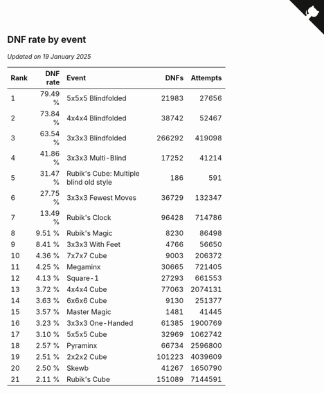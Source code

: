 ## DNF rate by event

*Updated on 19 January 2025*

| Rank | DNF rate | Event | DNFs | Attempts |
| :--- | ---: | :--- | ---: | ---: |
| 1 | 79.49 % | 5x5x5 Blindfolded | 21983 | 27656 |
| 2 | 73.84 % | 4x4x4 Blindfolded | 38742 | 52467 |
| 3 | 63.54 % | 3x3x3 Blindfolded | 266292 | 419098 |
| 4 | 41.86 % | 3x3x3 Multi-Blind | 17252 | 41214 |
| 5 | 31.47 % | Rubik's Cube: Multiple blind old style | 186 | 591 |
| 6 | 27.75 % | 3x3x3 Fewest Moves | 36729 | 132347 |
| 7 | 13.49 % | Rubik's Clock | 96428 | 714786 |
| 8 | 9.51 % | Rubik's Magic | 8230 | 86498 |
| 9 | 8.41 % | 3x3x3 With Feet | 4766 | 56650 |
| 10 | 4.36 % | 7x7x7 Cube | 9003 | 206372 |
| 11 | 4.25 % | Megaminx | 30665 | 721405 |
| 12 | 4.13 % | Square-1 | 27293 | 661553 |
| 13 | 3.72 % | 4x4x4 Cube | 77063 | 2074131 |
| 14 | 3.63 % | 6x6x6 Cube | 9130 | 251377 |
| 15 | 3.57 % | Master Magic | 1481 | 41445 |
| 16 | 3.23 % | 3x3x3 One-Handed | 61385 | 1900769 |
| 17 | 3.10 % | 5x5x5 Cube | 32969 | 1062742 |
| 18 | 2.57 % | Pyraminx | 66734 | 2596800 |
| 19 | 2.51 % | 2x2x2 Cube | 101223 | 4039609 |
| 20 | 2.50 % | Skewb | 41267 | 1650790 |
| 21 | 2.11 % | Rubik's Cube | 151089 | 7144591 |


<a href="https://github.com/JustinTimeCuber/wca_statistics" class="github-corner" aria-label="View source on Github"><svg width="80" height="80" viewBox="0 0 250 250" style="fill:#151513; color:#fff; position: absolute; top: 0; border: 0; right: 0;" aria-hidden="true"><path d="M0,0 L115,115 L130,115 L142,142 L250,250 L250,0 Z"></path><path d="M128.3,109.0 C113.8,99.7 119.0,89.6 119.0,89.6 C122.0,82.7 120.5,78.6 120.5,78.6 C119.2,72.0 123.4,76.3 123.4,76.3 C127.3,80.9 125.5,87.3 125.5,87.3 C122.9,97.6 130.6,101.9 134.4,103.2" fill="currentColor" style="transform-origin: 130px 106px;" class="octo-arm"></path><path d="M115.0,115.0 C114.9,115.1 118.7,116.5 119.8,115.4 L133.7,101.6 C136.9,99.2 139.9,98.4 142.2,98.6 C133.8,88.0 127.5,74.4 143.8,58.0 C148.5,53.4 154.0,51.2 159.7,51.0 C160.3,49.4 163.2,43.6 171.4,40.1 C171.4,40.1 176.1,42.5 178.8,56.2 C183.1,58.6 187.2,61.8 190.9,65.4 C194.5,69.0 197.7,73.2 200.1,77.6 C213.8,80.2 216.3,84.9 216.3,84.9 C212.7,93.1 206.9,96.0 205.4,96.6 C205.1,102.4 203.0,107.8 198.3,112.5 C181.9,128.9 168.3,122.5 157.7,114.1 C157.9,116.9 156.7,120.9 152.7,124.9 L141.0,136.5 C139.8,137.7 141.6,141.9 141.8,141.8 Z" fill="currentColor" class="octo-body"></path></svg></a><style>.github-corner:hover .octo-arm{animation:octocat-wave 560ms ease-in-out}@keyframes octocat-wave{0%,100%{transform:rotate(0)}20%,60%{transform:rotate(-25deg)}40%,80%{transform:rotate(10deg)}}@media (max-width:500px){.github-corner:hover .octo-arm{animation:none}.github-corner .octo-arm{animation:octocat-wave 560ms ease-in-out}}</style>
